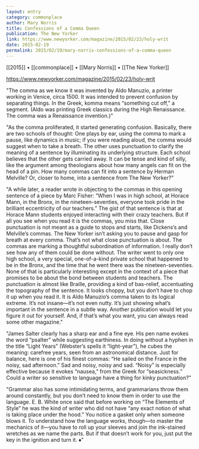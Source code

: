 ```yaml
---
layout: entry
category: commonplace
author: Mary Norris
title: Confessions of a Comma Queen
publication: The New Yorker
link: https://www.newyorker.com/magazine/2015/02/23/holy-writ
date: 2015-02-19
permalink: 2015/02/19/mary-norris-confessions-of-a-comma-queen
---
```


[[2015]] • [[commonplace]] • [[Mary Norris]] • [[The New Yorker]]

https://www.newyorker.com/magazine/2015/02/23/holy-writ

"The comma as we know it was invented by Aldo Manuzio, a printer working in Venice, circa 1500. It was intended to prevent confusion by separating things. In the Greek, komma means “something cut off,” a segment. (Aldo was printing Greek classics during the High Renaissance. The comma was a Renaissance invention.)"

"As the comma proliferated, it started generating confusion. Basically, there are two schools of thought: One plays by ear, using the comma to mark a pause, like dynamics in music; if you were reading aloud, the comma would suggest when to take a breath. The other uses punctuation to clarify the meaning of a sentence by illuminating its underlying structure. Each school believes that the other gets carried away. It can be tense and kind of silly, like the argument among theologians about how many angels can fit on the head of a pin. How many commas can fit into a sentence by Herman Melville? Or, closer to home, into a sentence from The New Yorker?"

"A while later, a reader wrote in objecting to the commas in this opening sentence of a piece by Marc Fisher: “When I was in high school, at Horace Mann, in the Bronx, in the nineteen-seventies, everyone took pride in the brilliant eccentricity of our teachers.” The gist of that sentence is that at Horace Mann students enjoyed interacting with their crazy teachers. But if all you see when you read it is the commas, you miss that. Close punctuation is not meant as a guide to stops and starts, like Dickens’s and Melville’s commas. The New Yorker isn’t asking you to pause and gasp for breath at every comma. That’s not what close punctuation is about. The commas are marking a thoughtful subordination of information. I really don’t see how any of them could be done without. The writer went to only one high school, a very special, one-of-a-kind private school that happened to be in the Bronx, and the time that he went there was the nineteen-seventies. None of that is particularly interesting except in the context of a piece that promises to be about the bond between students and teachers. The punctuation is almost like Braille, providing a kind of bas-relief, accentuating the topography of the sentence. It looks choppy, but you don’t have to chop it up when you read it. It is Aldo Manuzio’s comma taken to its logical extreme. It’s not insane—it’s not even nutty. It’s just showing what’s important in the sentence in a subtle way. Another publication would let you figure it out for yourself. And, if that’s what you want, you can always read some other magazine."

"James Salter clearly has a sharp ear and a fine eye. His pen name evokes the word “psalter” while suggesting earthiness. In doing without a hyphen in the title “Light Years” (Webster’s spells it “light-year”), he cubes the meaning: carefree years, seen from an astronomical distance. Just for balance, here is one of his finest commas: “He sailed on the France in the noisy, sad afternoon.” Sad and noisy, noisy and sad. “Noisy” is especially effective because it evokes “nausea,” from the Greek for “seasickness.” Could a writer so sensitive to language have a thing for kinky punctuation?"

"Grammar also has some intimidating terms, and grammarians throw them around constantly, but you don’t need to know them in order to use the language. E. B. White once said that before working on “The Elements of Style” he was the kind of writer who did not have “any exact notion of what is taking place under the hood.” You notice a gasket only when someone blows it. To understand how the language works, though—to master the mechanics of it—you have to roll up your sleeves and join the ink-stained wretches as we name the parts. But if that doesn’t work for you, just put the key in the ignition and turn it. ♦"
